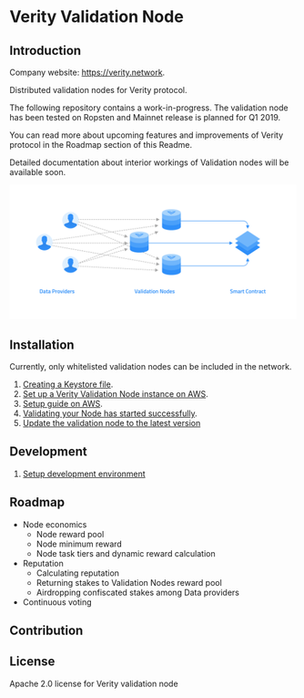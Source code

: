 # Verity Validation Node

## Introduction

Company website: https://verity.network.

Distributed validation nodes for Verity protocol.

The following repository contains a work-in-progress. The validation node has been tested on Ropsten and Mainnet release is planned for Q1 2019.

You can read more about upcoming features and improvements of Verity protocol in the Roadmap section of this Readme.

Detailed documentation about interior workings of Validation nodes will be available soon.

![Verity Network](verity-network.png)

## Installation

Currently, only whitelisted validation nodes can be included in the network.

1. [Creating a Keystore file](https://github.com/verity-network/validation-node/wiki/Creating-a-Keystore-file).
1. [Set up a Verity Validation Node instance on AWS](https://github.com/verity-network/validation-node/wiki/Set-up-a-Verity-Validation-Node-instance-on-AWS).
1. [Setup guide on AWS](https://github.com/verity-network/validation-node/wiki/Setup-guide-on-AWS).
1. [Validating your Node has started successfully](https://github.com/verity-network/validation-node/wiki/validating-your-Node-has-started-successfully).
1. [Update the validation node to the latest version](https://github.com/verity-network/validation-node/wiki/Update-the-validation-node-to-the-latest-version)

## Development
1. [Setup development environment](https://github.com/verity-network/validation-node/wiki/Setup-development-environment)


## Roadmap
 - Node economics
    - Node reward pool
    - Node minimum reward
    - Node task tiers and dynamic reward calculation
 - Reputation
    - Calculating reputation
    - Returning  stakes to Validation Nodes reward pool 
    -  Airdropping confiscated stakes among Data providers
 - Continuous voting


## Contribution

## License

Apache 2.0 license for Verity validation node
